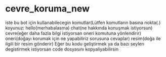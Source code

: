 # cevre_koruma_new
iste bu bot için kullanabilecegin komutlar(Lütfen komutların basına nokta(.) koyunuz:
hello(merhabalasma)
chat(ne hakkında konuşmak istiyorsun)
cevre(eğer daha fazla bilgi istiyorsan oneri komutuna yönlendirir)
oneri(doğayı korumak için ne yapabiliriz sorusuna cevaplar)
resim(doğa ile ilgili bir resim gönderir)
Eğer bu kodu geliştirmek ya da bazı seylerı degistirmek istiyorsan code dosyasını kopyaliyabilirsin
